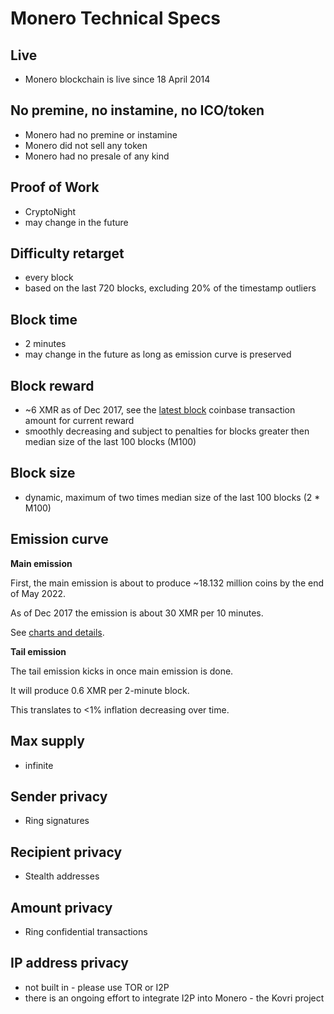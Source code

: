 # Monero Technical Specs

## Live

* Monero blockchain is live since 18 April 2014

## No premine, no instamine, no ICO/token

* Monero had no premine or instamine
* Monero did not sell any token
* Monero had no presale of any kind

## Proof of Work

* CryptoNight
* may change in the future

## Difficulty retarget

* every block
* based on the last 720 blocks, excluding 20% of the timestamp outliers

## Block time

* 2 minutes
* may change in the future as long as emission curve is preserved

## Block reward

* ~6 XMR as of Dec 2017, see the [latest block](https://moneroblocks.info/) coinbase transaction amount for current reward
* smoothly decreasing and subject to penalties for blocks greater then median size of the last 100 blocks (M100)

## Block size

* dynamic, maximum of two times median size of the last 100 blocks (2 * M100)

## Emission curve

**Main emission**

First, the main emission is about to produce ~18.132 million coins by the end of May 2022.

As of Dec 2017 the emission is about 30 XMR per 10 minutes.

See [charts and details](https://www.reddit.com/r/Monero/comments/512kwh/useful_for_learning_about_monero_coin_emission/).

**Tail emission**

The tail emission kicks in once main emission is done.

It will produce 0.6 XMR per 2-minute block.

This translates to <1% inflation decreasing over time.

## Max supply

* infinite

## Sender privacy

* Ring signatures

## Recipient privacy

* Stealth addresses

## Amount privacy

* Ring confidential transactions

## IP address privacy

* not built in - please use TOR or I2P
* there is an ongoing effort to integrate I2P into Monero - the Kovri project 
